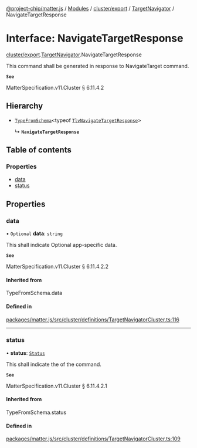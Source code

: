 [@project-chip/matter.js](../README.md) / [Modules](../modules.md) / [cluster/export](../modules/cluster_export.md) / [TargetNavigator](../modules/cluster_export.TargetNavigator.md) / NavigateTargetResponse

# Interface: NavigateTargetResponse

[cluster/export](../modules/cluster_export.md).[TargetNavigator](../modules/cluster_export.TargetNavigator.md).NavigateTargetResponse

This command shall be generated in response to NavigateTarget command.

**`See`**

MatterSpecification.v11.Cluster § 6.11.4.2

## Hierarchy

- [`TypeFromSchema`](../modules/tlv_export.md#typefromschema)\<typeof [`TlvNavigateTargetResponse`](../modules/cluster_export.TargetNavigator.md#tlvnavigatetargetresponse)\>

  ↳ **`NavigateTargetResponse`**

## Table of contents

### Properties

- [data](cluster_export.TargetNavigator.NavigateTargetResponse.md#data)
- [status](cluster_export.TargetNavigator.NavigateTargetResponse.md#status)

## Properties

### data

• `Optional` **data**: `string`

This shall indicate Optional app-specific data.

**`See`**

MatterSpecification.v11.Cluster § 6.11.4.2.2

#### Inherited from

TypeFromSchema.data

#### Defined in

[packages/matter.js/src/cluster/definitions/TargetNavigatorCluster.ts:116](https://github.com/project-chip/matter.js/blob/c0d55745d5279e16fdfaa7d2c564daa31e19c627/packages/matter.js/src/cluster/definitions/TargetNavigatorCluster.ts#L116)

___

### status

• **status**: [`Status`](../enums/cluster_export.TargetNavigator.Status.md)

This shall indicate the of the command.

**`See`**

MatterSpecification.v11.Cluster § 6.11.4.2.1

#### Inherited from

TypeFromSchema.status

#### Defined in

[packages/matter.js/src/cluster/definitions/TargetNavigatorCluster.ts:109](https://github.com/project-chip/matter.js/blob/c0d55745d5279e16fdfaa7d2c564daa31e19c627/packages/matter.js/src/cluster/definitions/TargetNavigatorCluster.ts#L109)
